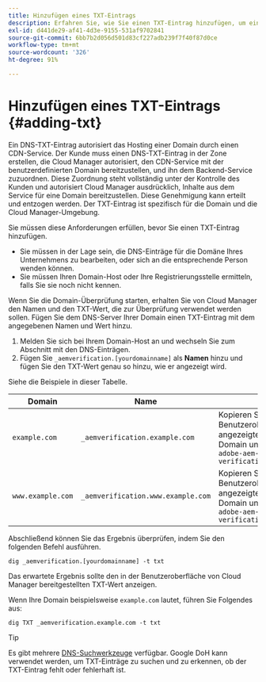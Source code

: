 ```yaml
---
title: Hinzufügen eines TXT-Eintrags
description: Erfahren Sie, wie Sie einen TXT-Eintrag hinzufügen, um einen benutzerdefinierten Domain-Namen in Cloud Manager hinzuzufügen.
exl-id: d441de29-af41-4d3e-9155-531af9702841
source-git-commit: 6bb7b2d056d501d83cf227adb239f7f40f87d0ce
workflow-type: tm+mt
source-wordcount: '326'
ht-degree: 91%

---
```


# Hinzufügen eines TXT-Eintrags {#adding-txt}

Ein DNS-TXT-Eintrag autorisiert das Hosting einer Domain durch einen CDN-Service. Der Kunde muss einen DNS-TXT-Eintrag in der Zone erstellen, die Cloud Manager autorisiert, den CDN-Service mit der benutzerdefinierten Domain bereitzustellen, und ihn dem Backend-Service zuzuordnen. Diese Zuordnung steht vollständig unter der Kontrolle des Kunden und autorisiert Cloud Manager ausdrücklich, Inhalte aus dem Service für eine Domain bereitzustellen. Diese Genehmigung kann erteilt und entzogen werden. Der TXT-Eintrag ist spezifisch für die Domain und die Cloud Manager-Umgebung.

Sie müssen diese Anforderungen erfüllen, bevor Sie einen TXT-Eintrag hinzufügen.

* Sie müssen in der Lage sein, die DNS-Einträge für die Domäne Ihres Unternehmens zu bearbeiten, oder sich an die entsprechende Person wenden können.
* Sie müssen Ihren Domain-Host oder Ihre Registrierungsstelle ermitteln, falls Sie sie noch nicht kennen.

Wenn Sie die Domain-Überprüfung starten, erhalten Sie von Cloud Manager den Namen und den TXT-Wert, die zur Überprüfung verwendet werden sollen. Fügen Sie dem DNS-Server Ihrer Domain einen TXT-Eintrag mit dem angegebenen Namen und Wert hinzu.

1. Melden Sie sich bei Ihrem Domain-Host an und wechseln Sie zum Abschnitt mit den DNS-Einträgen.
1. Fügen Sie `_aemverification.[yourdomainname]` als **Namen** hinzu und fügen Sie den TXT-Wert genau so hinzu, wie er angezeigt wird.

Siehe die Beispiele in dieser Tabelle.

| Domain | Name | TXT-Wert |
|--- |--- |---|
| `example.com` | `_aemverification.example.com` | Kopieren Sie den vollständigen in der Benutzeroberfläche von Cloud Manager angezeigten Wert. Dieser ist spezifisch für die Domain und die Umgebung. Beispiel:<br>`adobe-aem-verification=example.com/[program]/[env]/..*` |
| `www.example.com` | `_aemverification.www.example.com` | Kopieren Sie den vollständigen in der Benutzeroberfläche von Cloud Manager angezeigten Wert. Dieser ist spezifisch für die Domain und die Umgebung. Beispiel:<br>`adobe-aem-verification=www.example.com/[program]/[env]/..*` |

Abschließend können Sie das Ergebnis überprüfen, indem Sie den folgenden Befehl ausführen.

```shell
dig _aemverification.[yourdomainname] -t txt
```

Das erwartete Ergebnis sollte den in der Benutzeroberfläche von Cloud Manager bereitgestellten TXT-Wert anzeigen.

Wenn Ihre Domain beispielsweise `example.com` lautet, führen Sie Folgendes aus:

```shell
dig TXT _aemverification.example.com -t txt
```

>[!TIP]
>
>Es gibt mehrere [DNS-Suchwerkzeuge](https://www.ultratools.com/tools/dnsLookup) verfügbar. Google DoH kann verwendet werden, um TXT-Einträge zu suchen und zu erkennen, ob der TXT-Eintrag fehlt oder fehlerhaft ist.

